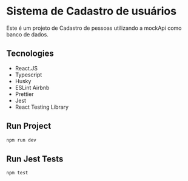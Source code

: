 # Sistema de Cadastro de usuários
Este é um projeto de Cadastro de pessoas utilizando a mockApi como banco de dados.


## Tecnologies

* React.JS
* Typescript
* Husky
* ESLint Airbnb
* Prettier
* Jest
* React Testing Library

## Run Project

```bash
npm run dev
```

## Run Jest Tests

```bash
npm test
```
